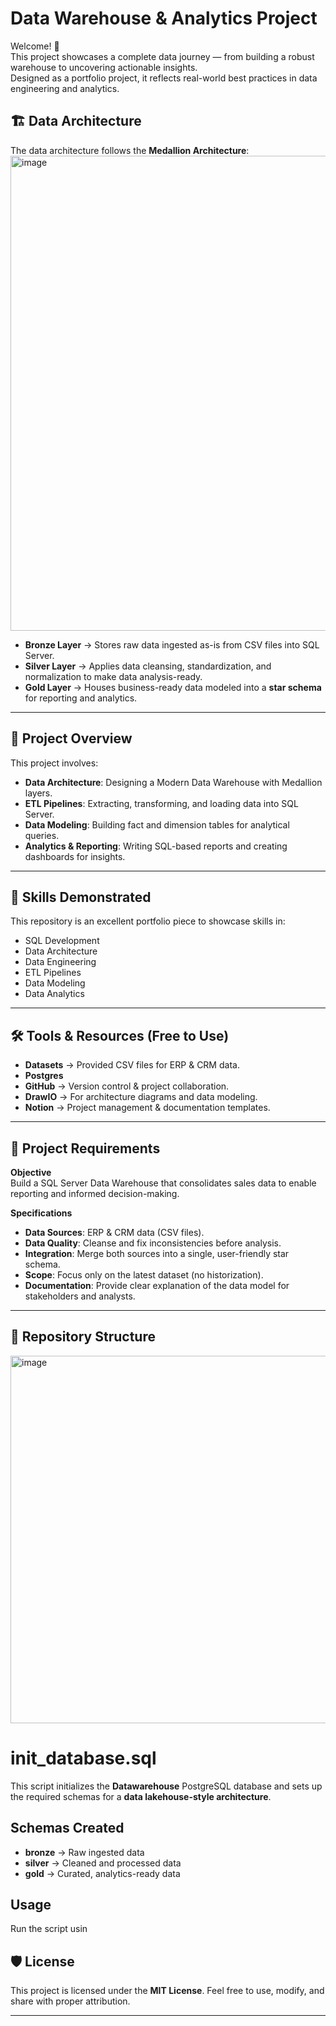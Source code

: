 # Data Warehouse & Analytics Project  

Welcome! 🚀  
This project showcases a complete data journey — from building a robust warehouse to uncovering actionable insights.  
Designed as a portfolio project, it reflects real-world best practices in data engineering and analytics.  


## 🏗️ Data Architecture  

The data architecture follows the **Medallion Architecture**:  
<img width="898" height="760" alt="image" src="https://github.com/user-attachments/assets/0b4048a9-8c83-4ba3-adb1-9574316b3b96" />


- **Bronze Layer** → Stores raw data ingested as-is from CSV files into SQL Server.  
- **Silver Layer** → Applies data cleansing, standardization, and normalization to make data analysis-ready.  
- **Gold Layer** → Houses business-ready data modeled into a **star schema** for reporting and analytics.  

---

## 📖 Project Overview  

This project involves:  
- **Data Architecture**: Designing a Modern Data Warehouse with Medallion layers.  
- **ETL Pipelines**: Extracting, transforming, and loading data into SQL Server.  
- **Data Modeling**: Building fact and dimension tables for analytical queries.  
- **Analytics & Reporting**: Writing SQL-based reports and creating dashboards for insights.  

---

## 🎯 Skills Demonstrated  

This repository is an excellent portfolio piece to showcase skills in:  
- SQL Development  
- Data Architecture  
- Data Engineering  
- ETL Pipelines  
- Data Modeling  
- Data Analytics  

---

## 🛠️ Tools & Resources (Free to Use)  

- **Datasets** → Provided CSV files for ERP & CRM data.  
- **Postgres** 
- **GitHub** → Version control & project collaboration.  
- **DrawIO** → For architecture diagrams and data modeling.  
- **Notion** → Project management & documentation templates.  

---

## 🚀 Project Requirements  

**Objective**  
Build a SQL Server Data Warehouse that consolidates sales data to enable reporting and informed decision-making.  

**Specifications**  
- **Data Sources**: ERP & CRM data (CSV files).  
- **Data Quality**: Cleanse and fix inconsistencies before analysis.  
- **Integration**: Merge both sources into a single, user-friendly star schema.  
- **Scope**: Focus only on the latest dataset (no historization).  
- **Documentation**: Provide clear explanation of the data model for stakeholders and analysts.  

---

## 📂 Repository Structure

<img width="909" height="588" alt="image" src="https://github.com/user-attachments/assets/fe2fb9c3-8353-4cf3-8341-3fca22346942" />


# init_database.sql

This script initializes the **Datawarehouse** PostgreSQL database and sets up the required schemas for a **data lakehouse-style architecture**.

## Schemas Created

- **bronze** → Raw ingested data  
- **silver** → Cleaned and processed data  
- **gold** → Curated, analytics-ready data  

## Usage

Run the script usin

## 🛡️ License  

This project is licensed under the **MIT License**. Feel free to use, modify, and share with proper attribution.  

---
